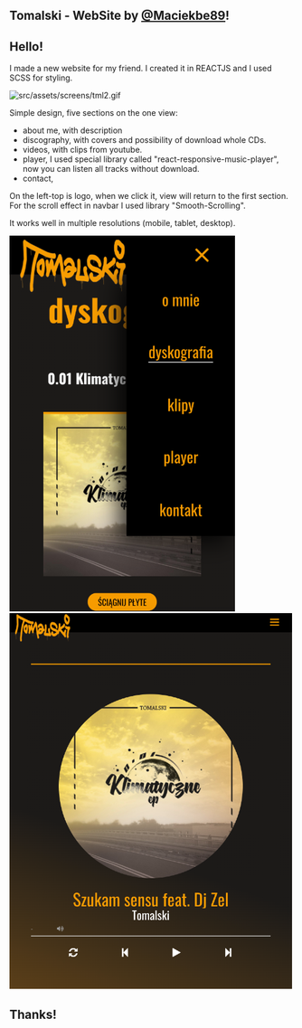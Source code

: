 ## Tomalski - WebSite by [@Maciekbe89](http://github.com/Maciekbe89)!

## Hello!

I made a new website for my friend. I created it in REACTJS and I used SCSS for styling.

![src/assets/screens/tml2.gif](src/assets/screens/tml2.gif)

Simple design, five sections on the one view:

- about me, with description
- discography, with covers and possibility of download whole CDs.
- videos, with clips from youtube.
- player, I used special library called "react-responsive-music-player", now you can listen all tracks without download.
- contact,

On the left-top is logo, when we click it, view will return to the first section. For the scroll effect in navbar I used library "Smooth-Scrolling".

It works well in multiple resolutions (mobile, tablet, desktop).

![src/assets/screens/screen2.png](src/assets/screens/screen2.png)
![src/assets/screens/screen3.png](src/assets/screens/screen3.png)

## Thanks!
